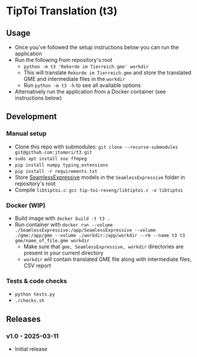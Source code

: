 # TipToi Translation (t3)

## Usage
- Once you've followed the setup instructions below you can run the application
- Run the following from repository's root
  - `python -m t3 'Rekorde im Tierreich.gme' workdir`
  - This will translate `Rekorde im Tierreich.gme` and store the translated GME and intermediate files in the `workdir`
  - Run `python -m t3 -h` to see all available options
- Alternatively run the application from a Docker container (see instructions below)

## Development

### Manual setup
- Clone this repo with submodules: `git clone --recurse-submodules git@github.com:jtomori/t3.git`
- `sudo apt install sox ffmpeg`
- `pip install numpy typing_extensions`
- `pip install -r requirements.txt`
- Store [SeamlessExpressive](https://huggingface.co/facebook/seamless-expressive) models in the `SeamlessExpressive` folder in repository's root
- Compile `libtiptoi.c`: `gcc tip-toi-reveng/libtiptoi.c -o libtiptoi`

### Docker (WIP)
- Build image with `docker build -t t3 .`
- Run container with `docker run --volume ./SeamlessExpressive:/app/SeamlessExpressive --volume ./gme:/app/gme --volume ./workdir:/app/workdir --rm --name t3 t3 gme/name_of_file.gme workdir`
  - Make sure that `gme, SeamlessExpressive, workdir` directories are present in your current directory
  - `workdir` will contain translated GME file along with intermediate files, CSV report

### Tests & code checks
- `python tests.py`
- `./checks.sh`

## Releases

### v1.0 - 2025-03-11
- Initial release
